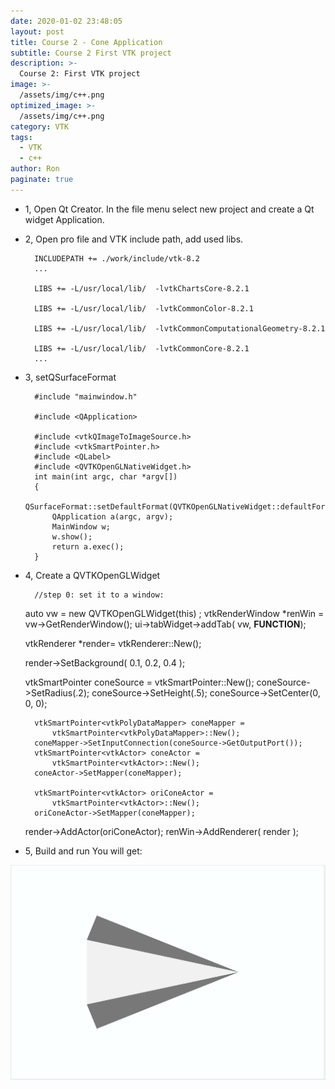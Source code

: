 ```yaml
---
date: 2020-01-02 23:48:05
layout: post
title: Course 2 - Cone Application
subtitle: Course 2 First VTK project
description: >-
  Course 2: First VTK project
image: >-
  /assets/img/c++.png
optimized_image: >-
  /assets/img/c++.png
category: VTK
tags:
  - VTK
  - c++
author: Ron
paginate: true
---
```

- 1, Open Qt Creator.
    In the file menu select new project and create a Qt widget Application.
    
- 2, Open pro file and VTK include path, add used libs.
    
		
		INCLUDEPATH += ./work/include/vtk-8.2
		...

		LIBS += -L/usr/local/lib/  -lvtkChartsCore-8.2.1

		LIBS += -L/usr/local/lib/  -lvtkCommonColor-8.2.1

		LIBS += -L/usr/local/lib/  -lvtkCommonComputationalGeometry-8.2.1

		LIBS += -L/usr/local/lib/  -lvtkCommonCore-8.2.1
		...
    

- 3, setQSurfaceFormat

	

		#include "mainwindow.h"

		#include <QApplication>

		#include <vtkQImageToImageSource.h>
		#include <vtkSmartPointer.h>
		#include <QLabel>
		#include <QVTKOpenGLNativeWidget.h>
		int main(int argc, char *argv[])
		{
			QSurfaceFormat::setDefaultFormat(QVTKOpenGLNativeWidget::defaultFormat());
			QApplication a(argc, argv);
			MainWindow w;
			w.show();
			return a.exec();
		}

	

- 4, Create a QVTKOpenGLWidget 
	

		//step 0: set it to a window:
	auto vw = new  QVTKOpenGLWidget(this) ;
	vtkRenderWindow *renWin = vw->GetRenderWindow();
	ui->tabWidget->addTab( vw, __FUNCTION__);

	vtkRenderer *render= vtkRenderer::New();

	render->SetBackground( 0.1, 0.2, 0.4 );

	vtkSmartPointer<vtkConeSource> coneSource = vtkSmartPointer<vtkConeSource>::New();
	coneSource->SetRadius(.2);
	coneSource->SetHeight(.5);
	coneSource->SetCenter(0, 0, 0);


		vtkSmartPointer<vtkPolyDataMapper> coneMapper =
			vtkSmartPointer<vtkPolyDataMapper>::New();
		coneMapper->SetInputConnection(coneSource->GetOutputPort());
		vtkSmartPointer<vtkActor> coneActor =
			vtkSmartPointer<vtkActor>::New();
		coneActor->SetMapper(coneMapper);

		vtkSmartPointer<vtkActor> oriConeActor =
			vtkSmartPointer<vtkActor>::New();
		oriConeActor->SetMapper(coneMapper);

	render->AddActor(oriConeActor);
	renWin->AddRenderer( render );



- 5, Build and run
You will get:
<img src="/assets/img/course1.png">


